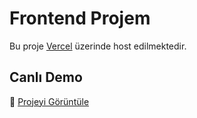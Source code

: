 # Frontend Projem

Bu proje [Vercel](https://vercel.com) üzerinde host edilmektedir.

## Canlı Demo

🔗 [Projeyi Görüntüle]((https://kisisel-blog-tan.vercel.app/))
